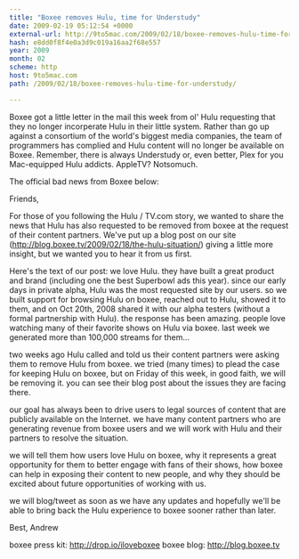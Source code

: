 ```yaml
---
title: "Boxee removes Hulu, time for Understudy"
date: 2009-02-19 05:12:54 +0000
external-url: http://9to5mac.com/2009/02/18/boxee-removes-hulu-time-for-understudy/
hash: e8dd0f8f4e0a3d9c019a16aa2f68e557
year: 2009
month: 02
scheme: http
host: 9to5mac.com
path: /2009/02/18/boxee-removes-hulu-time-for-understudy/

---
```


Boxee got a little letter in the mail this week from ol' Hulu requesting that they no longer incorperate Hulu in their little system. Rather than go up against a consortium of the world's biggest media companies, the team of programmers has complied and Hulu content will no longer be available on Boxee. Remember, there is always Understudy or, even better, Plex for you Mac-equipped Hulu addicts. AppleTV? Notsomuch.

The official bad news from Boxee below:





Friends, 

For those of you following the Hulu / TV.com story, we wanted to share the news that Hulu has also requested to be removed from boxee at the request of their content partners. 
We've put up a blog post on our site (http://blog.boxee.tv/2009/02/18/the-hulu-situation/) giving a little more insight, but we wanted you to hear it from us first. 

Here's the text of our post: 
we love Hulu. they have built a great product and brand (including one the best Superbowl ads this year). since our early days in private alpha, Hulu was the most requested site by our users. so we built support for browsing Hulu on boxee, reached out to Hulu, showed it to them, and on Oct 20th, 2008 shared it with our alpha testers (without a formal partnership with Hulu). the response has been amazing. people love watching many of their favorite shows on Hulu via boxee. last week we generated more than 100,000 streams for them...

two weeks ago Hulu called and told us their content partners were asking them to remove Hulu from boxee. we tried (many times) to plead the case for keeping Hulu on boxee, but on Friday of this week, in good faith, we will be removing it. you can see their blog post about the issues they are facing there.

our goal has always been to drive users to legal sources of content that are publicly available on the Internet. we have many content partners who are generating revenue from boxee users and we will work with Hulu and their partners to resolve the situation. 

we will tell them how users love Hulu on boxee, why it represents a great opportunity for them to better engage with fans of their shows, how boxee can help in exposing their content to new people, and why they should be excited about future opportunities of working with us.

we will blog/tweet as soon as we have any updates and hopefully we'll be able to bring back the Hulu experience to boxee sooner rather than later.

Best,
Andrew

boxee press kit: http://drop.io/iloveboxee
boxee blog: http://blog.boxee.tv
